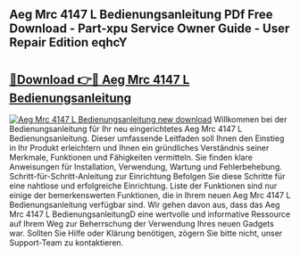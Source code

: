 ## Aeg Mrc 4147 L Bedienungsanleitung PDf Free Download - Part-xpu Service Owner Guide - User Repair Edition eqhcY

# <h2><a href="http://df4mm1.blite.top/?on=Aeg+Mrc+4147+L+Bedienungsanleitung">🔗Download 👉🔴 Aeg Mrc 4147 L Bedienungsanleitung</a></h2>

[![Aeg Mrc 4147 L Bedienungsanleitung new download](https://i.imgur.com/lujVjoI.png)](http://df4mm1.blite.top/?on=Aeg+Mrc+4147+L+Bedienungsanleitung)
Willkommen bei der Bedienungsanleitung für Ihr neu eingerichtetes Aeg Mrc 4147 L Bedienungsanleitung. Dieser umfassende Leitfaden soll Ihnen den Einstieg in Ihr Produkt erleichtern und Ihnen ein gründliches Verständnis seiner Merkmale, Funktionen und Fähigkeiten vermitteln. Sie finden klare Anweisungen für Installation, Verwendung, Wartung und Fehlerbehebung. Schritt-für-Schritt-Anleitung zur Einrichtung Befolgen Sie diese Schritte für eine nahtlose und erfolgreiche Einrichtung. Liste der Funktionen sind nur einige der bemerkenswerten Funktionen, die in Ihrem neuen Aeg Mrc 4147 L Bedienungsanleitung verfügbar sind. Wir gehen davon aus, dass das Aeg Mrc 4147 L BedienungsanleitungD eine wertvolle und informative Ressource auf Ihrem Weg zur Beherrschung der Verwendung Ihres neuen Gadgets war. Sollten Sie Hilfe oder Klärung benötigen, zögern Sie bitte nicht, unser Support-Team zu kontaktieren.

